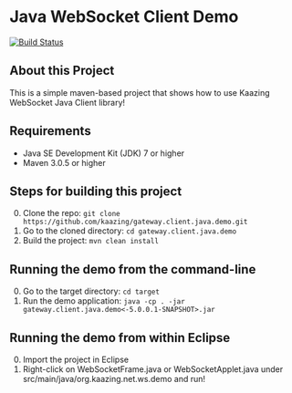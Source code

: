 Java WebSocket Client Demo
========================
[![Build Status][build-status-image]][build-status]

[build-status-image]: https://travis-ci.org/kaazing/gateway.client.java.demo-1.svg?branch=develop
[build-status]: https://travis-ci.org/kaazing/gateway.client.java.demo-1


About this Project
------------------
This is a simple maven-based project that shows how to use Kaazing WebSocket Java Client library!

Requirements
------------
* Java SE Development Kit (JDK) 7 or higher
* Maven 3.0.5 or higher

Steps for building this project
--------------------------------
0. Clone the repo: ```git clone https://github.com/kaazing/gateway.client.java.demo.git```
0. Go to the cloned directory: ```cd gateway.client.java.demo```
0. Build the project: ```mvn clean install```

Running the demo from the command-line
---------------------------------------
0. Go to the target directory: ```cd target```
0. Run the demo application: ```java -cp . -jar gateway.client.java.demo<-5.0.0.1-SNAPSHOT>.jar```

Running the demo from within Eclipse
------------------------------------
0. Import the project in Eclipse
0. Right-click on WebSocketFrame.java or WebSocketApplet.java under src/main/java/org.kaazing.net.ws.demo and run!
